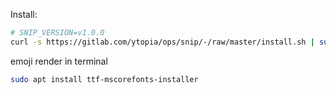 Install:

```bash
# SNIP_VERSION=v1.0.0
curl -s https://gitlab.com/ytopia/ops/snip/-/raw/master/install.sh | sudo bash

```

emoji render in terminal
```bash
sudo apt install ttf-mscorefonts-installer
```